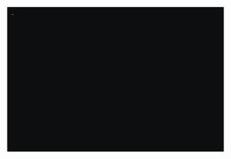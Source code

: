 <img src="https://github.com/Saalim398/Saalim398/blob/main/ezgif.com-animated-gif-maker%20(1).gif">
